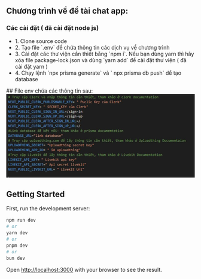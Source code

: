 
## Chương trình về đề tài chat app:
  <h3> Các cài đặt ( đã cài đặt node js) </h3>
  <ul>
  <li>  1. Clone source code </li>
  <li> 2. Tạo file `.env` để chứa thông tin các dịch vụ về chương trình </li>
  <li> 3. Cài đặt các thư viện cần thiết bằng `npm i`. Nếu bạn dùng yarn thì hãy xóa file package-lock.json và dùng `yarn add` để cài đặt thư viện ( đã cài đặt yarn )</li>
  <li> 4. Chạy lệnh `npx prisma generate` và ` npx prisma db push` dể tạo database </li>
  </ul>
## File env chứa các thông tin sau:
<img src="/public/env.jpg">  

## Getting Started

First, run the development server:

```bash
npm run dev
# or
yarn dev
# or
pnpm dev
# or
bun dev
```

Open [http://localhost:3000](http://localhost:3000) with your browser to see the result.
